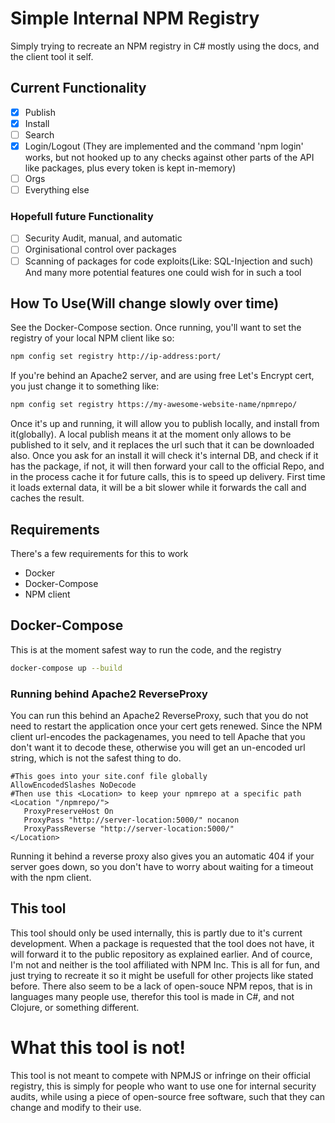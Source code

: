 # Simple Internal NPM Registry
Simply trying to recreate an NPM registry in C# mostly using the docs, and the client tool it self.
## Current Functionality
- [x] Publish
- [x] Install
- [ ] Search
- [x] Login/Logout (They are implemented and the command 'npm login' works, but not hooked up to any checks against other parts of the API like packages, plus every token is kept in-memory)
- [ ] Orgs
- [ ] Everything else
### Hopefull future Functionality
- [ ] Security Audit, manual, and automatic
- [ ] Orginisational control over packages
- [ ] Scanning of packages for code exploits(Like: SQL-Injection and such)
And many more potential features one could wish for in such a tool
## How To Use(Will change slowly over time)
See the Docker-Compose section.
Once running, you'll want to set the registry of your local NPM client like so:
```bash
npm config set registry http://ip-address:port/
```
If you're behind an Apache2 server, and are using free Let's Encrypt cert, you just change it to something like:
```bash
npm config set registry https://my-awesome-website-name/npmrepo/
```
Once it's up and running, it will allow you to publish locally, and install from it(globally).
A local publish means it at the moment only allows to be published to it selv, and it replaces the url such that it can be downloaded also.
Once you ask for an install it will check it's internal DB, and check if it has the package, if not, it will then forward your call to the official Repo, and in the process cache it for future calls, this is to speed up delivery. First time it loads external data, it will be a bit slower while it forwards the call and caches the result.
## Requirements
There's a few requirements for this to work
   * Docker
   * Docker-Compose
   * NPM client

## Docker-Compose
This is at the moment safest way to run the code, and the registry
```bash
docker-compose up --build
```
### Running behind Apache2 ReverseProxy
You can run this behind an Apache2 ReverseProxy, such that you do not need to restart the application once your cert gets renewed. Since the NPM client url-encodes the packagenames, you need to tell Apache that you don't want it to decode these, otherwise you will get an un-encoded url string, which is not the safest thing to do.
```
#This goes into your site.conf file globally
AllowEncodedSlashes NoDecode
#Then use this <Location> to keep your npmrepo at a specific path
<Location "/npmrepo/">
   ProxyPreserveHost On
   ProxyPass "http://server-location:5000/" nocanon
   ProxyPassReverse "http://server-location:5000/"
</Location>
```
Running it behind a reverse proxy also gives you an automatic 404 if your server goes down, so you don't have to worry about waiting for a timeout with the npm client.

## This tool
This tool should only be used internally, this is partly due to it's current development.
When a package is requested that the tool does not have, it will forward it to the public repository as explained earlier.
And of cource, I'm not and neither is the tool affiliated with NPM Inc.
This is all for fun, and just trying to recreate it so it might be usefull for other projects like stated before. There also seem to be a lack of open-souce NPM repos, that is in languages many people use, therefor this tool is made in C#, and not Clojure, or something different.

# What this tool is not!
This tool is not meant to compete with NPMJS or infringe on their official registry, this is simply for people who want to use one for internal security audits, while using a piece of open-source free software, such that they can change and modify to their use.